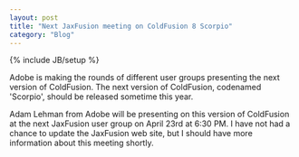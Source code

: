 ```yaml
---
layout: post
title: "Next JaxFusion meeting on ColdFusion 8 Scorpio"
category: "Blog"
---
```

{% include JB/setup %}

Adobe is making the rounds of different user groups presenting the next version of ColdFusion. The next version of ColdFusion, codenamed 'Scorpio', should be released sometime this year.

Adam Lehman from Adobe will be presenting on this version of ColdFusion at the next JaxFusion user group on April 23rd at 6:30 PM. I have not had a chance to update the JaxFusion web site, but I should have more information about this meeting shortly.